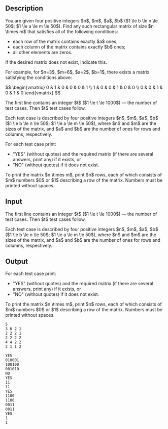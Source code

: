 ## Description

<div><p>You are given four positive integers $n$, $m$, $a$, $b$ ($1 \le b \le n \le 50$; $1 \le a \le m \le 50$). Find any such rectangular matrix of size $n \times m$ that satisfies all of the following conditions:</p><ul> <li> each row of the matrix contains exactly $a$ ones; </li><li> each column of the matrix contains exactly $b$ ones; </li><li> all other elements are zeros. </li></ul><p>If the desired matrix does not exist, indicate this.</p><p>For example, for $n=3$, $m=6$, $a=2$, $b=1$, there exists a matrix satisfying the conditions above:</p><p>$$ \begin{vmatrix} 0 &amp; 1 &amp; 0 &amp; 0 &amp; 0 &amp; 1 \\ 1 &amp; 0 &amp; 0 &amp; 1 &amp; 0 &amp; 0 \\ 0 &amp; 0 &amp; 1 &amp; 0 &amp; 1 &amp; 0 \end{vmatrix} $$</p></div><div class="input-specification"><p>The first line contains an integer $t$ ($1 \le t \le 1000$)&nbsp;— the number of test cases. Then $t$ test cases follow.</p><p>Each test case is described by four positive integers $n$, $m$, $a$, $b$ ($1 \le b \le n \le 50$; $1 \le a \le m \le 50$), where $n$ and $m$ are the sizes of the matrix, and $a$ and $b$ are the number of ones for rows and columns, respectively.</p></div><div class="output-specification"><p>For each test case print:</p><ul> <li> "YES" (without quotes) and the required matrix (if there are several answers, print any) if it exists, or </li><li> "NO" (without quotes) if it does not exist. </li></ul><p>To print the matrix $n \times m$, print $n$ rows, each of which consists of $m$ numbers $0$ or $1$ describing a row of the matrix. Numbers must be printed <span class="tex-font-style-bf">without spaces</span>.</p></div>

## Input

<p>The first line contains an integer $t$ ($1 \le t \le 1000$)&nbsp;— the number of test cases. Then $t$ test cases follow.</p><p>Each test case is described by four positive integers $n$, $m$, $a$, $b$ ($1 \le b \le n \le 50$; $1 \le a \le m \le 50$), where $n$ and $m$ are the sizes of the matrix, and $a$ and $b$ are the number of ones for rows and columns, respectively.</p>

## Output

<p>For each test case print:</p><ul> <li> "YES" (without quotes) and the required matrix (if there are several answers, print any) if it exists, or </li><li> "NO" (without quotes) if it does not exist. </li></ul><p>To print the matrix $n \times m$, print $n$ rows, each of which consists of $m$ numbers $0$ or $1$ describing a row of the matrix. Numbers must be printed <span class="tex-font-style-bf">without spaces</span>.</p>





```input1
5
3 6 2 1
2 2 2 1
2 2 2 2
4 4 2 2
2 1 1 2
```




```output1
YES
010001
100100
001010
NO
YES
11
11
YES
1100
1100
0011
0011
YES
1
1
```


